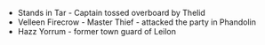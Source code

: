 - Stands in Tar - Captain tossed overboard by Thelid
- Velleen Firecrow - Master Thief - attacked the party in Phandolin
- Hazz Yorrum - former town guard of Leilon
